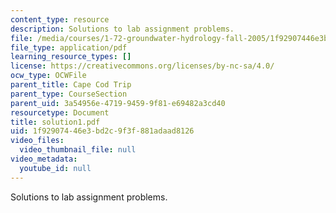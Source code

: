 ```yaml
---
content_type: resource
description: Solutions to lab assignment problems.
file: /media/courses/1-72-groundwater-hydrology-fall-2005/1f92907446e3bd2c9f3f881adaad8126_solution1.pdf
file_type: application/pdf
learning_resource_types: []
license: https://creativecommons.org/licenses/by-nc-sa/4.0/
ocw_type: OCWFile
parent_title: Cape Cod Trip
parent_type: CourseSection
parent_uid: 3a54956e-4719-9459-9f81-e69482a3cd40
resourcetype: Document
title: solution1.pdf
uid: 1f929074-46e3-bd2c-9f3f-881adaad8126
video_files:
  video_thumbnail_file: null
video_metadata:
  youtube_id: null
---
```

Solutions to lab assignment problems.